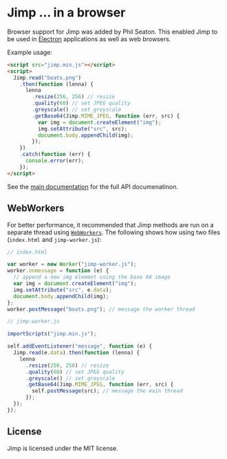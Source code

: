 # Jimp ... in a browser

Browser support for Jimp was added by Phil Seaton. This enabled Jimp to be used in [Electron](http://electron.atom.io/) applications as well as web browsers.

Example usage:

```html
<script src="jimp.min.js"></script>
<script>
  Jimp.read("boats.png")
    .then(function (lenna) {
      lenna
        .resize(256, 256) // resize
        .quality(60) // set JPEG quality
        .greyscale() // set greyscale
        .getBase64(Jimp.MIME_JPEG, function (err, src) {
          var img = document.createElement("img");
          img.setAttribute("src", src);
          document.body.appendChild(img);
        });
    })
    .catch(function (err) {
      console.error(err);
    });
</script>
```

See the [main documentation](https://github.com/jimp-dev/jimp) for the full API documenatinon.

## WebWorkers

For better performance, it recommended that Jimp methods are run on a separate thread using [`WebWorkers`](https://developer.mozilla.org/en-US/docs/Web/API/Web_Workers_API/Using_web_workers). The following shows how using two files (`index.html` and `jimp-worker.js`):

```js
// index.html

var worker = new Worker("jimp-worker.js");
worker.onmessage = function (e) {
  // append a new img element using the base 64 image
  var img = document.createElement("img");
  img.setAttribute("src", e.data);
  document.body.appendChild(img);
};
worker.postMessage("boats.png"); // message the worker thread
```

```js
// jimp-worker.js

importScripts("jimp.min.js");

self.addEventListener("message", function (e) {
  Jimp.read(e.data).then(function (lenna) {
    lenna
      .resize(256, 256) // resize
      .quality(60) // set JPEG quality
      .greyscale() // set greyscale
      .getBase64(Jimp.MIME_JPEG, function (err, src) {
        self.postMessage(src); // message the main thread
      });
  });
});
```

## License

Jimp is licensed under the MIT license.

